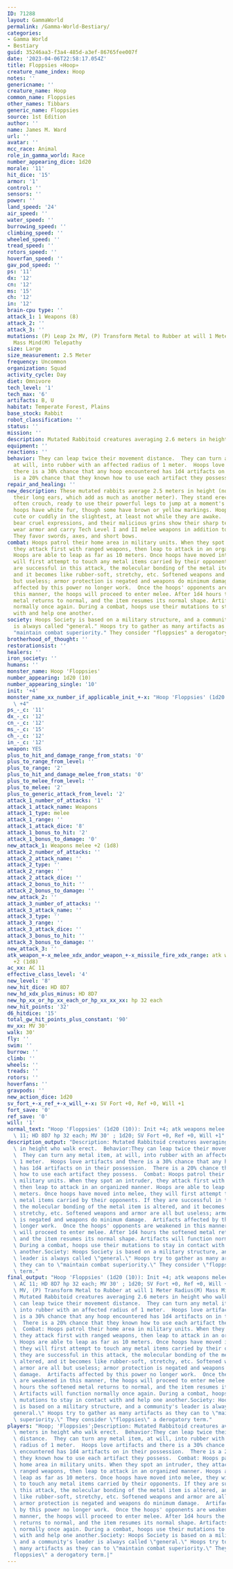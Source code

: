 ```yaml
---
ID: 71288
layout: GammaWorld
permalink: /Gamma-World-Bestiary/
categories:
- Gamma World
- Bestiary
guid: 35246aa3-f3a4-485d-a3ef-86765fee007f
date: '2023-04-06T22:58:17.054Z'
title: Floppsies «Hoop»
creature_name_index: Hoop
notes: ''
genericname: ''
creature_name: Hoop
common_name: Floppsies
other_names: Tibbars
generic_name: Floppsies
source: 1st Edition
author: ''
name: James M. Ward
url: ''
avatar: ''
mcc_race: Animal
role_in_gamma_world: Race
number_appearing_dice: 1d20
morale: '11'
hit_dice: '15'
armor: '1'
control: ''
sensors: ''
power: ''
land_speed: '24'
air_speed: ''
water_speed: ''
burrowing_speed: ''
climbing_speed: ''
wheeled_speed: ''
tread_speed: ''
rotors_speed: ''
hoverfan_speed: ''
gav_pod_speed: ''
ps: '11'
dx: '12'
cn: '12'
ms: '15'
ch: '12'
in: '12'
brain-cpu type: ''
attack_1: 1 Weapons (8)
attack_2: ''
attack_3: ''
mutations: (P) Leap 2x MV, (P) Transform Metal to Rubber at will 1 Meter Radius(M)
  Mass Mind(M) Telepathy
size: Large
size_measurement: 2.5 Meter
frequency: Uncommon
organization: Squad
activity_cycle: Day
diet: Omnivore
tech_level: '1'
tech_max: '6'
artifacts: B, U
habitat: Temperate Forest, Plains
base_stock: Rabbit
robot_classification: ''
status: ''
mission: ''
description: Mutated Rabbitoid creatures averaging 2.6 meters in height who walk erect.
equipment: ''
reactions: ''
behavior: They can leap twice their movement distance.  They can turn any metal item,
  at will, into rubber with an affected radius of 1 meter.  Hoops love artifacts and
  there is a 30% chance that any hoop encountered has 1d4 artifacts on in their possession.  There
  is a 20% chance that they known how to use each artifact they possess.
repair_and_healing: ''
new_description: These mutated rabbits average 2.5 meters in height (not counting
  their long ears, which add as much as another meter). They stand erect, though they
  often crouch, ready to use their powerful legs to jump at a moment's notice. Most
  hoops have white fur, though some have brown or yellow markings. Hoops do not look
  cute or cuddly in the slightest, at least not while they are awake.  They usually
  bear cruel expressions, and their malicious grins show their sharp teeth. Hoops
  wear armor and carry Tech Level I and II melee weapons in addition to their artifacts.
  They favor swords, axes, and short bows.
combat: Hoops patrol their home area in military units. When they spot an intruder,
  they attack first with ranged weapons, then leap to attack in an organized manner.
  Hoops are able to leap as far as 10 meters. Once hoops have moved into melee, they
  will first attempt to touch any metal items carried by their opponents. If they
  are successful in this attack, the molecular bonding of the metal item is altered,
  and it becomes like rubber-soft, stretchy, etc. Softened weapons and armor are all
  but useless; armor protection is negated and weapons do minimum damage.  Artifacts
  affected by this power no longer work.  Once the hoops' opponents are weakened in
  this manner, the hoops will proceed to enter melee. After 1d4 hours the softened
  metal returns to normal, and the item resumes its normal shape. Artifacts will function
  normally once again. During a combat, hoops use their mutations to stay in contact
  with and help one another.
society: Hoops Society is based on a military structure, and a community's leader
  is always called "general." Hoops try to gather as many artifacts as they can to
  "maintain combat superiority." They consider "floppsies" a derogatory term.
brotherhood_of_thought: ''
restorationsist: ''
healers: ''
iron_society: ''
humans: ''
monster_name: Hoop 'Floppsies'
number_appearing: 1d20 (10)
number_appearing_single: '10'
init: '+4'
monster_name_xx_number_if_applicable_init_+-x: "Hoop 'Floppsies' (1d20 (10)): Init\
  \ +4"
ps_-_c: '11'
dx_-_c: '12'
cn_-_c: '12'
ms_-_c: '15'
ch_-_c: '12'
in_-_c: '12'
weapon: YES
plus_to_hit_and_damage_range_from_stats: '0'
plus_to_range_from_level: ''
plus_to_range: '2'
plus_to_hit_and_damage_melee_from_stats: '0'
plus_to_melee_from_level: ''
plus_to_melee: '2'
plus_to_generic_attack_from_level: '2'
attack_1_number_of_attacks: '1'
attack_1_attack_name: Weapons
attack_1_type: melee
attack_1_range: ''
attack_1_attack_dice: '8'
attack_1_bonus_to_hit: '2'
attack_1_bonus_to_damage: '0'
new_attack_1: Weapons melee +2 (1d8)
attack_2_number_of_attacks: ''
attack_2_attack_name: ''
attack_2_type: ''
attack_2_range: ''
attack_2_attack_dice: ''
attack_2_bonus_to_hit: ''
attack_2_bonus_to_damage: ''
new_attack_2: ''
attack_3_number_of_attacks: ''
attack_3_attack_name: ''
attack_3_type: ''
attack_3_range: ''
attack_3_attack_dice: ''
attack_3_bonus_to_hit: ''
attack_3_bonus_to_damage: ''
new_attack_3: ''
atk_weapon_+-x_melee_xdx_andor_weapon_+-x_missile_fire_xdx_range: atk weapons melee
  +2 (1d8)
ac_xx: AC 11
effective_class_level: '4'
new_level: '8'
new_hit_dice: HD 8D7
new_hd_xdx_plus_minus: HD 8D7
new_hp_xx_or_hp_xx_each_or_hp_xx_xx_xx: hp 32 each
new_hit_points: '32'
d6_hitdice: '15'
total_gw_hit_points_plus_constant: '90'
mv_xx: MV 30'
walk: 30'
fly: ''
swim: ''
burrow: ''
climb: ''
wheels: ''
treads: ''
rotors: ''
hoverfans: ''
gravpods: ''
new_action_dice: 1d20
sv_fort_+-x_ref_+-x_will_+-x: SV Fort +0, Ref +0, Will +1
fort_save: '0'
ref_save: '0'
will: '1'
normal_text: "Hoop 'Floppsies' (1d20 (10)): Init +4; atk weapons melee +2 (1d8); AC\
  \ 11; HD 8D7 hp 32 each; MV 30' ; 1d20; SV Fort +0, Ref +0, Will +1"
description_output: "Description: Mutated Rabbitoid creatures averaging 2.6 meters\
  \ in height who walk erect.  Behavior:They can leap twice their movement distance.\
  \  They can turn any metal item, at will, into rubber with an affected radius of\
  \ 1 meter.  Hoops love artifacts and there is a 30% chance that any hoop encountered\
  \ has 1d4 artifacts on in their possession.  There is a 20% chance that they known\
  \ how to use each artifact they possess.  Combat: Hoops patrol their home area in\
  \ military units. When they spot an intruder, they attack first with ranged weapons,\
  \ then leap to attack in an organized manner. Hoops are able to leap as far as 10\
  \ meters. Once hoops have moved into melee, they will first attempt to touch any\
  \ metal items carried by their opponents. If they are successful in this attack,\
  \ the molecular bonding of the metal item is altered, and it becomes like rubber-soft,\
  \ stretchy, etc. Softened weapons and armor are all but useless; armor protection\
  \ is negated and weapons do minimum damage.  Artifacts affected by this power no\
  \ longer work.  Once the hoops' opponents are weakened in this manner, the hoops\
  \ will proceed to enter melee. After 1d4 hours the softened metal returns to normal,\
  \ and the item resumes its normal shape. Artifacts will function normally once again.\
  \ During a combat, hoops use their mutations to stay in contact with and help one\
  \ another.Society: Hoops Society is based on a military structure, and a community's\
  \ leader is always called \"general.\" Hoops try to gather as many artifacts as\
  \ they can to \"maintain combat superiority.\" They consider \"floppsies\" a derogatory\
  \ term."
final_output: "Hoop 'Floppsies' (1d20 (10)): Init +4; atk weapons melee +2 (1d8);\
  \ AC 11; HD 8D7 hp 32 each; MV 30' ; 1d20; SV Fort +0, Ref +0, Will +1(P) Leap 2x\
  \ MV, (P) Transform Metal to Rubber at will 1 Meter Radius(M) Mass Mind(M) TelepathyDescription:\
  \ Mutated Rabbitoid creatures averaging 2.6 meters in height who walk erect.  Behavior:They\
  \ can leap twice their movement distance.  They can turn any metal item, at will,\
  \ into rubber with an affected radius of 1 meter.  Hoops love artifacts and there\
  \ is a 30% chance that any hoop encountered has 1d4 artifacts on in their possession.\
  \  There is a 20% chance that they known how to use each artifact they possess.\
  \  Combat: Hoops patrol their home area in military units. When they spot an intruder,\
  \ they attack first with ranged weapons, then leap to attack in an organized manner.\
  \ Hoops are able to leap as far as 10 meters. Once hoops have moved into melee,\
  \ they will first attempt to touch any metal items carried by their opponents. If\
  \ they are successful in this attack, the molecular bonding of the metal item is\
  \ altered, and it becomes like rubber-soft, stretchy, etc. Softened weapons and\
  \ armor are all but useless; armor protection is negated and weapons do minimum\
  \ damage.  Artifacts affected by this power no longer work.  Once the hoops' opponents\
  \ are weakened in this manner, the hoops will proceed to enter melee. After 1d4\
  \ hours the softened metal returns to normal, and the item resumes its normal shape.\
  \ Artifacts will function normally once again. During a combat, hoops use their\
  \ mutations to stay in contact with and help one another.Society: Hoops Society\
  \ is based on a military structure, and a community's leader is always called \"\
  general.\" Hoops try to gather as many artifacts as they can to \"maintain combat\
  \ superiority.\" They consider \"floppsies\" a derogatory term."
players: "Hoop; 'Floppsies';Description: Mutated Rabbitoid creatures averaging 2.6\
  \ meters in height who walk erect.  Behavior:They can leap twice their movement\
  \ distance.  They can turn any metal item, at will, into rubber with an affected\
  \ radius of 1 meter.  Hoops love artifacts and there is a 30% chance that any hoop\
  \ encountered has 1d4 artifacts on in their possession.  There is a 20% chance that\
  \ they known how to use each artifact they possess.  Combat: Hoops patrol their\
  \ home area in military units. When they spot an intruder, they attack first with\
  \ ranged weapons, then leap to attack in an organized manner. Hoops are able to\
  \ leap as far as 10 meters. Once hoops have moved into melee, they will first attempt\
  \ to touch any metal items carried by their opponents. If they are successful in\
  \ this attack, the molecular bonding of the metal item is altered, and it becomes\
  \ like rubber-soft, stretchy, etc. Softened weapons and armor are all but useless;\
  \ armor protection is negated and weapons do minimum damage.  Artifacts affected\
  \ by this power no longer work.  Once the hoops' opponents are weakened in this\
  \ manner, the hoops will proceed to enter melee. After 1d4 hours the softened metal\
  \ returns to normal, and the item resumes its normal shape. Artifacts will function\
  \ normally once again. During a combat, hoops use their mutations to stay in contact\
  \ with and help one another.Society: Hoops Society is based on a military structure,\
  \ and a community's leader is always called \"general.\" Hoops try to gather as\
  \ many artifacts as they can to \"maintain combat superiority.\" They consider \"\
  floppsies\" a derogatory term.|"
---
```

</br>